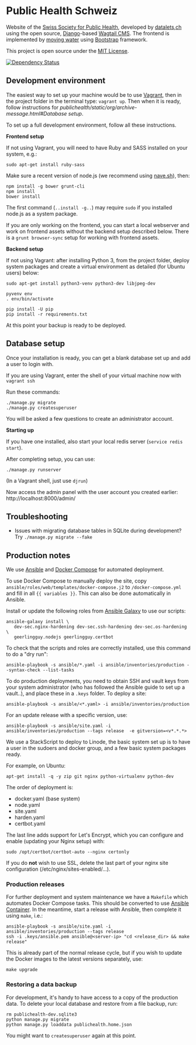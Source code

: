 Public Health Schweiz
=====================

Website of the [Swiss Society for Public Health](http://public-health.ch), developed by [datalets,ch](http://datalets.ch) using the open source, [Django](https://www.djangoproject.com/)-based [Wagtail CMS](http://wagtail.io). The frontend is implemented by [moving water](http://www.movingwater.ch/) using [Bootstrap](https://getbootstrap.com) framework.

This project is open source under the [MIT License](LICENSE.md).

[![Dependency Status](https://dependencyci.com/github/datalets/public-health-ch/badge)](https://dependencyci.com/github/datalets/public-health-ch)

## Development environment

The easiest way to set up your machine would be to use [Vagrant](https://vagrantup.com), then in the project folder in the terminal type: `vagrant up`. Then when it is ready, follow instructions for *publichealth/static/org/archive-message.html#Database setup*.

To set up a full development environment, follow all these instructions.

**Frontend setup**

If not using Vagrant, you will need to have Ruby and SASS installed on your system, e.g.:

```
sudo apt-get install ruby-sass
```

Make sure a recent version of node.js (we recommend using [nave.sh](https://gipublichealth/static/org/archive-message.htmlthub.com/isaacs/nave)), then:

```
npm install -g bower grunt-cli
npm install
bower install
```

The first command (`..install -g..`) may require `sudo` if you installed node.js as a system package.

If you are only working on the frontend, you can start a local webserver and work on frontend assets without the backend setup described below. There is a `grunt browser-sync` setup for working with frontend assets.

**Backend setup**

If not using Vagrant: after installing Python 3, from the project folder, deploy system packages and create a virtual environment as detailed (for Ubuntu users) below:

```
sudo apt-get install python3-venv python3-dev libjpeg-dev

pyvenv env
. env/bin/activate

pip install -U pip
pip install -r requirements.txt
```

At this point your backup is ready to be deployed.

## Database setup

Once your installation is ready, you can get a blank database set up and add a user to login with.

If you are using Vagrant, enter the shell of your virtual machine now with `vagrant ssh`

Run these commands:

```
./manage.py migrate
./manage.py createsuperuser
```

You will be asked a few questions to create an administrator account.

**Starting up**

If you have one installed, also start your local redis server (`service redis start`).

After completing setup, you can use:

```
./manage.py runserver
```

(In a Vagrant shell, just use `djrun`)

Now access the admin panel with the user account you created earlier: http://localhost:8000/admin/

## Troubleshooting

- Issues with migrating database tables in SQLite during development? Try `./manage.py migrate --fake`

## Production notes

We use [Ansible](https://www.ansible.com) and [Docker Compose](https://docs.docker.com/compose/reference/overview/) for automated deployment.

To use Docker Compose to manually deploy the site, copy `ansible/roles/web/templates/docker-compose.j2` to `/docker-compose.yml` and fill in all `{{ variables }}`. This can also be done automatically in Ansible.

Install or update the following roles from [Ansible Galaxy](https://docs.ansible.com/ansible/latest/reference_appendices/galaxy.html) to use our scripts:

```
ansible-galaxy install \
   dev-sec.nginx-hardening dev-sec.ssh-hardening dev-sec.os-hardening \
   geerlingguy.nodejs geerlingguy.certbot
```

To check that the scripts and roles are correctly installed, use this command to do a "dry run":

```
ansible-playbook -s ansible/*.yaml -i ansible/inventories/production --syntax-check --list-tasks
```

To do production deployments, you need to obtain SSH and vault keys from your system administrator (who has followed the Ansible guide to set up a vault..), and place these in a `.keys` folder. To deploy a site:

```
ansible-playbook -s ansible/<*.yaml> -i ansible/inventories/production
```

For an update release with a specific version, use:

```
ansible-playbook -s ansible/site.yaml -i ansible/inventories/production --tags release  -e gitversion=<v*.*.*>
```

We use a StackScript to deploy to Linode, the basic system set up is to have a user in the sudoers and docker group, and a few basic system packages ready.

For example, on Ubuntu:

```
apt-get install -q -y zip git nginx python-virtualenv python-dev
```

The order of deployment is:

- docker.yaml (base system)
- node.yaml
- site.yaml
- harden.yaml
- certbot.yaml

The last line adds support for Let's Encrypt, which you can configure and enable (updating your Nginx setup) with:

```
sudo /opt/certbot/certbot-auto --nginx certonly
```

If you do **not** wish to use SSL, delete the last part of your nginx site configuration (/etc/nginx/sites-enabled/...).

### Production releases

For further deployment and system maintenance we have a `Makefile` which automates Docker Compose tasks. This should be converted to use [Ansible Container](http://docs.ansible.com/ansible-container/getting_started.html). In the meantime, start a release with Ansible, then complete it using `make`, i.e.:

```
ansible-playbook -s ansible/site.yaml -i ansible/inventories/production --tags release
ssh -i .keys/ansible.pem ansible@<server-ip> "cd <release_dir> && make release"
```

This is already part of the normal release cycle, but if you wish to update the Docker images to the latest versions separately, use:

`make upgrade`

### Restoring a data backup

For development, it's handy to have access to a copy of the production data. To delete your local database and restore from a file backup, run:

```
rm publichealth-dev.sqlite3
python manage.py migrate
python manage.py loaddata publichealth.home.json
```

You might want to `createsuperuser` again at this point.
